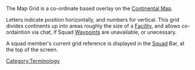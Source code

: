 The Map Grid is a co-ordinate based overlay on the [Continental
Map](Continental_Map.md).

Letters indicate position horizontally, and numbers for vertical. This
grid divides continents up into areas roughly the size of a
[Facility](Facility.md), and allows co-ordaintion via chat, if
Squad [Waypoints](Waypoint.md) are unavailable, or unecessary.

A squad member's current grid reference is displayed in the
[Squad](Squad.md) Bar, at the top of the screen.

[Category:Terminology](Category:Terminology.md)
